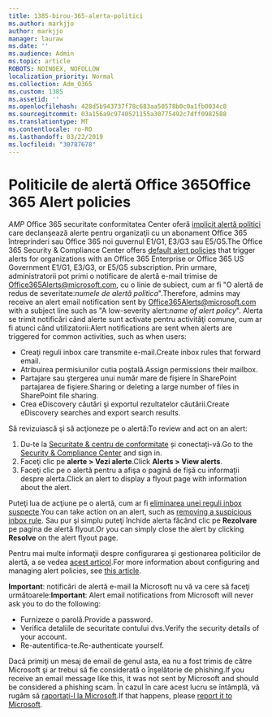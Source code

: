 ```yaml
---
title: 1385-birou-365-alerta-politici
ms.author: markjjo
author: markjjo
manager: lauraw
ms.date: ''
ms.audience: Admin
ms.topic: article
ROBOTS: NOINDEX, NOFOLLOW
localization_priority: Normal
ms.collection: Adm_O365
ms.custom: 1385
ms.assetid: ''
ms.openlocfilehash: 428d5b943737f78c683aa50578b0c0a1fb0034c8
ms.sourcegitcommit: 03a156a9c9740521155a30775492c7dff0982588
ms.translationtype: MT
ms.contentlocale: ro-RO
ms.lasthandoff: 03/22/2019
ms.locfileid: "30787678"
---
```

# <a name="office-365-alert-policies"></a><span data-ttu-id="5ea6d-102">Politicile de alertă Office 365</span><span class="sxs-lookup"><span data-stu-id="5ea6d-102">Office 365 Alert policies</span></span>

<span data-ttu-id="5ea6d-103">_AMP_ Office 365 securitate conformitatea Center oferă [implicit alertă politici](https://docs.microsoft.com/office365/securitycompliance/alert-policies#default-alert-policies) care declanşează alerte pentru organizaţii cu un abonament Office 365 întreprinderi sau Office 365 noi guvernul E1/G1, E3/G3 sau E5/G5.</span><span class="sxs-lookup"><span data-stu-id="5ea6d-103">The Office 365 Security & Compliance Center offers [default alert policies](https://docs.microsoft.com/office365/securitycompliance/alert-policies#default-alert-policies) that trigger alerts for organizations with an Office 365 Enterprise or Office 365 US Government E1/G1, E3/G3, or E5/G5 subscription.</span></span> <span data-ttu-id="5ea6d-104">Prin urmare, administratorii pot primi o notificare de alertă e-mail trimise de Office365Alerts@microsoft.com, cu o linie de subiect, cum ar fi "O alertă de redus de severitate:*numele de alertă politica*".</span><span class="sxs-lookup"><span data-stu-id="5ea6d-104">Therefore, admins may receive an alert email notification sent by Office365Alerts@microsoft.com with a subject line such as "A low-severity alert:*name of alert policy*".</span></span> <span data-ttu-id="5ea6d-105">Alerta se trimit notificări când alerte sunt activate pentru activităţi comune, cum ar fi atunci când utilizatorii:</span><span class="sxs-lookup"><span data-stu-id="5ea6d-105">Alert notifications are sent when alerts are triggered for common activities, such as when users:</span></span>

- <span data-ttu-id="5ea6d-106">Creaţi reguli inbox care transmite e-mail.</span><span class="sxs-lookup"><span data-stu-id="5ea6d-106">Create inbox rules that forward email.</span></span>
- <span data-ttu-id="5ea6d-107">Atribuirea permisiunilor cutia poştală.</span><span class="sxs-lookup"><span data-stu-id="5ea6d-107">Assign permissions their mailbox.</span></span>
- <span data-ttu-id="5ea6d-108">Partajare sau ştergerea unui număr mare de fişiere în SharePoint partajarea de fişiere.</span><span class="sxs-lookup"><span data-stu-id="5ea6d-108">Sharing or deleting a large number of files in SharePoint file sharing.</span></span>
- <span data-ttu-id="5ea6d-109">Crea eDiscovery căutări şi exportul rezultatelor căutării.</span><span class="sxs-lookup"><span data-stu-id="5ea6d-109">Create eDiscovery searches and export search results.</span></span>
 
<span data-ttu-id="5ea6d-110">Să revizuiască şi să acţioneze pe o alertă:</span><span class="sxs-lookup"><span data-stu-id="5ea6d-110">To review and act on an alert:</span></span>

1. <span data-ttu-id="5ea6d-111">Du-te la [Securitate & centru de conformitate](https://protection.office.com) și conectați-vă.</span><span class="sxs-lookup"><span data-stu-id="5ea6d-111">Go to the [Security & Compliance Center](https://protection.office.com) and sign in.</span></span>
2. <span data-ttu-id="5ea6d-112">Faceţi clic pe **alerte > Vezi alerte**.</span><span class="sxs-lookup"><span data-stu-id="5ea6d-112">Click **Alerts > View alerts**.</span></span>
3. <span data-ttu-id="5ea6d-113">Faceţi clic pe o alertă pentru a afişa o pagină de fișă cu informații despre alerta.</span><span class="sxs-lookup"><span data-stu-id="5ea6d-113">Click an alert to display a flyout page with information about the alert.</span></span>

<span data-ttu-id="5ea6d-114">Puteţi lua de acţiune pe o alertă, cum ar fi [eliminarea unei reguli inbox suspecte](https://docs.microsoft.com/office365/securitycompliance/responding-to-a-compromised-email-account).</span><span class="sxs-lookup"><span data-stu-id="5ea6d-114">You can take action on an alert, such as [removing a suspicious inbox rule](https://docs.microsoft.com/office365/securitycompliance/responding-to-a-compromised-email-account).</span></span> <span data-ttu-id="5ea6d-115">Sau pur şi simplu puteţi închide alerta făcând clic pe **Rezolvare** pe pagina de alertă flyout.</span><span class="sxs-lookup"><span data-stu-id="5ea6d-115">Or you can simply close the alert by clicking **Resolve** on the alert flyout page.</span></span>

<span data-ttu-id="5ea6d-116">Pentru mai multe informaţii despre configurarea şi gestionarea politicilor de alertă, a se vedea [acest articol](https://docs.microsoft.com/office365/securitycompliance/alert-policies).</span><span class="sxs-lookup"><span data-stu-id="5ea6d-116">For more information about configuring and managing alert policies, see  [this article](https://docs.microsoft.com/office365/securitycompliance/alert-policies).</span></span>

<span data-ttu-id="5ea6d-117">**Important**: notificări de alertă e-mail la Microsoft nu vă va cere să faceţi următoarele:</span><span class="sxs-lookup"><span data-stu-id="5ea6d-117">**Important**: Alert email notifications from Microsoft will never ask you to do the following:</span></span>

- <span data-ttu-id="5ea6d-118">Furnizeze o parolă.</span><span class="sxs-lookup"><span data-stu-id="5ea6d-118">Provide a password.</span></span>
- <span data-ttu-id="5ea6d-119">Verifica detaliile de securitate contului dvs.</span><span class="sxs-lookup"><span data-stu-id="5ea6d-119">Verify the security details of your account.</span></span>
- <span data-ttu-id="5ea6d-120">Re-autentifica-te.</span><span class="sxs-lookup"><span data-stu-id="5ea6d-120">Re-authenticate yourself.</span></span>

<span data-ttu-id="5ea6d-121">Dacă primiţi un mesaj de email de genul asta, ea nu a fost trimis de către Microsoft şi ar trebui să fie considerată o înşelătorie de phishing.</span><span class="sxs-lookup"><span data-stu-id="5ea6d-121">If you receive an email message like this, it was not sent by Microsoft and should be considered a phishing scam.</span></span> <span data-ttu-id="5ea6d-122">În cazul în care acest lucru se întâmplă, vă rugăm să [raportaţi-l la Microsoft](https://docs.microsoft.com/office365/SecurityCompliance/report-junk-email-and-phishing-scams-in-outlook-on-the-web-eop).</span><span class="sxs-lookup"><span data-stu-id="5ea6d-122">If that happens, please [report it to Microsoft](https://docs.microsoft.com/office365/SecurityCompliance/report-junk-email-and-phishing-scams-in-outlook-on-the-web-eop).</span></span>